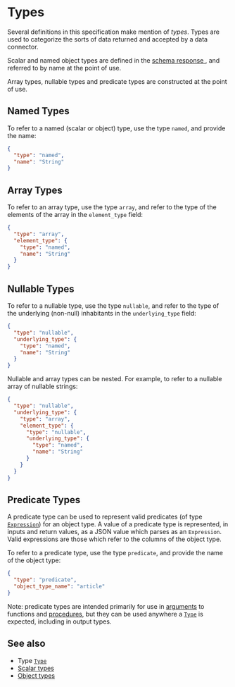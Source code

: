 # Types

Several definitions in this specification make mention of _types_. Types are used to categorize the sorts of data returned and accepted by a data connector.

Scalar and named object types are defined in the [schema response
](./schema/README.md), and referred to by name at the point of use.

Array types, nullable types and predicate types are constructed at the point of use.

## Named Types

To refer to a named (scalar or object) type, use the type `named`, and provide the name:

```json
{
  "type": "named",
  "name": "String"
}
```

## Array Types

To refer to an array type, use the type `array`, and refer to the type of the elements of the array in the `element_type` field:

```json
{
  "type": "array",
  "element_type": {
    "type": "named",
    "name": "String"
  }
}
```

## Nullable Types

To refer to a nullable type, use the type `nullable`, and refer to the type of the underlying (non-null) inhabitants in the `underlying_type` field:

```json
{
  "type": "nullable",
  "underlying_type": {
    "type": "named",
    "name": "String"
  }
}
```

Nullable and array types can be nested. For example, to refer to a nullable array of nullable strings:

```json
{
  "type": "nullable",
  "underlying_type": {
    "type": "array",
    "element_type": {
      "type": "nullable",
      "underlying_type": {
        "type": "named",
        "name": "String"
      }
    }
  }
}
```

## Predicate Types

A predicate type can be used to represent valid predicates (of type [`Expression`](../reference/types.md#expression)) for an object type. A value of a predicate type is represented, in inputs and return values, as a JSON value which parses as an `Expression`. Valid expressions are those which refer to the columns of the object type. 

To refer to a predicate type, use the type `predicate`, and provide the name of the object type:

```json
{
  "type": "predicate",
  "object_type_name": "article"
}
```

Note: predicate types are intended primarily for use in [arguments](./queries/arguments.md) to functions and [procedures](./mutations/procedures.md), but they can be used anywhere a [`Type`](../reference/types.md) is expected, including in output types.

## See also

- Type [`Type`](../reference/types.md#type)
- [Scalar types](./schema/scalar-types.md)
- [Object types](./schema/object-types.md)